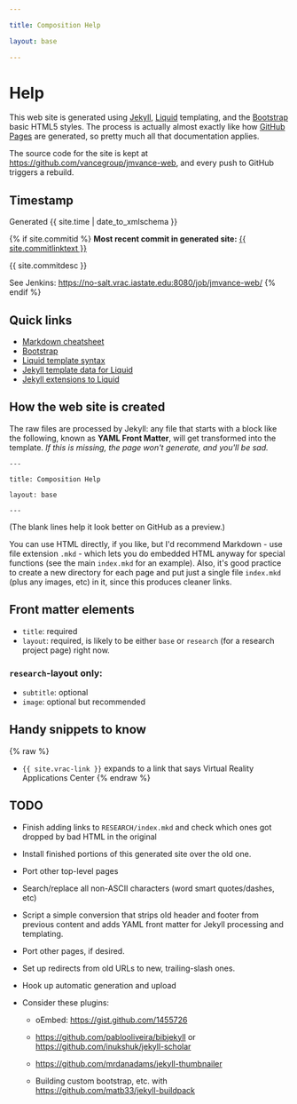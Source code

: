 ```yaml
---

title: Composition Help

layout: base

---
```


# Help
This web site is generated using [Jekyll][], [Liquid][] templating, and
the [Bootstrap][] basic HTML5 styles. The process is actually almost
exactly like how [GitHub Pages][] are generated, so pretty much all that
documentation applies.

The source code for the site is kept at <https://github.com/vancegroup/jmvance-web>,
and every push to GitHub triggers a rebuild.

## Timestamp
Generated {{ site.time | date_to_xmlschema }}

{% if site.commitid %}
**Most recent commit in generated site:** [{{ site.commitlinktext }}](https://github.com/vancegroup/jmvance-web/commit/{{site.commitid}})

{{ site.commitdesc }}

See Jenkins: <https://no-salt.vrac.iastate.edu:8080/job/jmvance-web/>
{% endif %}

## Quick links
- [Markdown cheatsheet](https://github.com/adam-p/markdown-here/wiki/Markdown-Cheatsheet)
- [Bootstrap][]
- [Liquid template syntax](https://github.com/shopify/liquid/wiki/liquid-for-designers)
- [Jekyll template data for Liquid](https://github.com/mojombo/jekyll/wiki/Template-Data)
- [Jekyll extensions to Liquid](https://github.com/mojombo/jekyll/wiki/Liquid-Extensions)

[Jekyll]: http://jekyllrb.com/
[Liquid]: https://github.com/shopify/liquid/
[Bootstrap]: http://twitter.github.com/bootstrap/
[GitHub Pages]: https://help.github.com/articles/using-jekyll-with-pages

## How the web site is created
The raw files are processed by Jekyll: any file that starts with a block
like the following, known as **YAML Front Matter**, will get transformed
into the template. _If this is missing, the page won't generate, and you'll
be sad._

    ---

    title: Composition Help

    layout: base

    ---

(The blank lines help it look better on GitHub as a preview.)

You can use HTML directly, if you like, but I'd recommend Markdown - use
file extension `.mkd` - which lets you do embedded HTML anyway for
special functions (see the main `index.mkd` for an example). Also, it's
good practice to create a new directory for each page and put just a
single file `index.mkd` (plus any images, etc) in it, since this
produces cleaner links.

## Front matter elements
- `title`: required
- `layout`: required, is likely to be either `base` or `research` (for a research project page) right now.

### `research`-layout only:

- `subtitle`: optional
- `image`: optional but recommended

## Handy snippets to know
{% raw %}
- `{{ site.vrac-link }}` expands to a link that says Virtual Reality Applications Center
{% endraw %}


## TODO
- Finish adding links to `RESEARCH/index.mkd` and check which ones got dropped by bad HTML in the original
- Install finished portions of this generated site over the old one.

- Port other top-level pages

- Search/replace all non-ASCII characters (word smart quotes/dashes, etc)
- Script a simple conversion that strips old header and footer from
  previous content and adds YAML front matter for Jekyll processing and
  templating.
- Port other pages, if desired.
- Set up redirects from old URLs to new, trailing-slash ones.

- Hook up automatic generation and upload

- Consider these plugins:

    - oEmbed: <https://gist.github.com/1455726>

    - <https://github.com/pablooliveira/bibjekyll> or <https://github.com/inukshuk/jekyll-scholar>

    - <https://github.com/mrdanadams/jekyll-thumbnailer>

    - Building custom bootstrap, etc. with <https://github.com/matb33/jekyll-buildpack>

